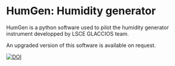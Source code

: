 # HumGen: Humidity generator
HumGen is a python software used to pilot the humidity generator instrument developped by LSCE GLACCIOS team.

An upgraded version of this software is available on request.



[![DOI](https://zenodo.org/badge/DOI/10.5281/zenodo.4003465.svg)](https://doi.org/10.5281/zenodo.4003465)

